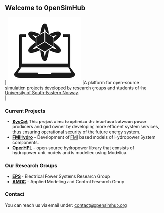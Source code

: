 ## Welcome to OpenSimHub

| ![Logo](img/logo.svg) |A platform for open-source simulation projects developed by research groups and students of the [University of South-Eastern Norway](https://www.usn.no).<br>|


### Current Projects
- [**SysOpt**](https://sysopt.usn.no) This project aims to optimize the interface between power producers and grid owner by developing more efficient system services, thus ensuring operational security of the future energy system.
- [**FMIHydro**](FMIHydro.md) - Development of [FMI](https://fmi-standard.org) based models of Hydropower System components.
- [**OpenHPL**](https://openhpl.opensimhub.org) - open-source hydropower library that consists of hydropower unit models and is modelled using Modelica.

### Our Research Groups

- [**EPS**](https://www.usn.no/english/research/our-research-centres-and-groups/technology/electrical-power-systems/) - Electrical Power Systems Research Group
- [**AMOC**](https://www.usn.no/english/research/our-research-centres-and-groups/technology/applied-modeling-and-control/) - Applied Modeling and Control Research Group

### Contact

You can reach us via email under: [contact@opensimhub.org](mailto:contact@opensimhub.org)
